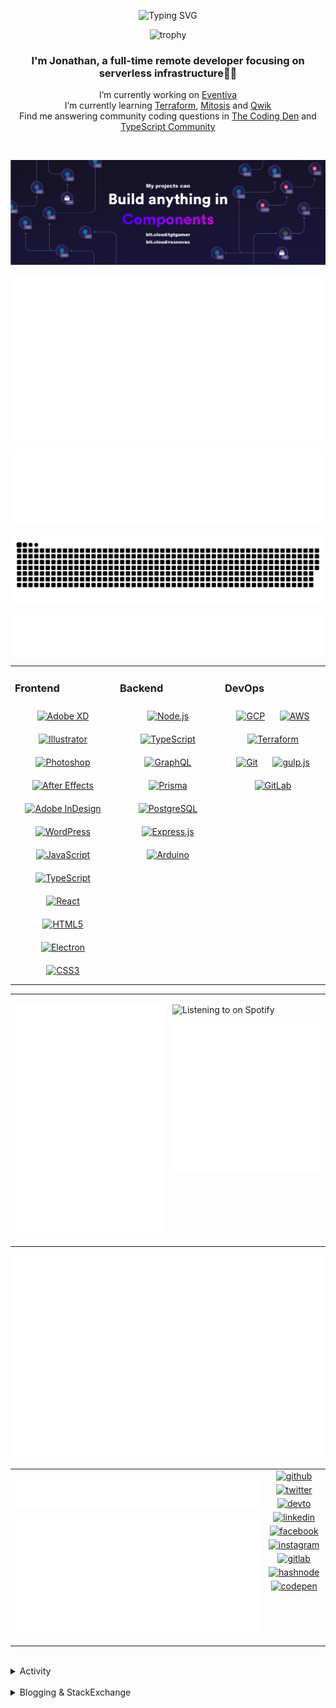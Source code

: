 <div align="center">

![Typing SVG](https://readme-typing-svg.demolab.com?font=Fira+Code&pause=1000&color=1AA9F7¢er=true&vCenter=true&width=275&lines=%3C+%F0%9F%91%8B+Hola%2C+World!+%3E;%3C+%F0%9F%91%8B+Hello%2C+World!+%3E;%3C+%F0%9F%91%8B+Bonjour%2C+World!+%3E;%3C+%F0%9F%91%8B+Welcome%2C+World+%3E)

</div>

<div align="center">

![trophy](https://github-profile-trophy.vercel.app/?username=tgtgamer&no-bg=true&no-frame=true&column=-1&margin-w=15)

</div>  
  
<div align="center">
  
###  I'm Jonathan, a full-time remote developer focusing on serverless infrastructure👨‍💻

I’m currently working on [Eventiva](https://github.com/eventiva/eventiva) </br>
I’m currently learning [Terraform](https://www.terraform.io/), [Mitosis](https://mitosis.builder.io/) and [Qwik](https://qwik.builder.io/) </br>
Find me answering community coding questions in [The Coding Den](https://discord.com/invite/code) and [TypeScript Community](https://discord.gg/typescript)

</div>
<br/>

<div align="center">

[![bit.cloud](./assets/Bit.cloud.png)](https://bit.cloud/tgtgamer)

</div>

<div align="center">

![Metrics](metrics/section-intro.svg)

</div>

<div align="center">

![Metrics](metrics/section-habbits.svg)

<picture>
  <source media="(prefers-color-scheme: dark)" srcset="games/github-snake-dark.svg" />
  <source media="(prefers-color-scheme: light)" srcset="games/github-snake.svg" />
  <img alt="github-snake" src="games/github-snake.svg" />
</picture>

![Metrics](metrics/section-languages.svg)

</div>

<table><tr><td valign="top" width="33%">

### Frontend

<div align="center">  
<a href="https://www.adobe.com/in/products/xd.html" target="_blank"><img style="margin: 10px" src="https://profilinator.rishav.dev/skills-assets/adobexd.png" alt="Adobe XD" height="50" /></a>  
<a href="https://www.adobe.com/in/products/illustrator.html" target="_blank"><img style="margin: 10px" src="https://profilinator.rishav.dev/skills-assets/adobe_illustrator-icon.svg" alt="Illustrator" height="50" /></a>  
<a href="https://www.adobe.com/in/products/photoshop.html" target="_blank"><img style="margin: 10px" src="https://profilinator.rishav.dev/skills-assets/photoshop-plain.svg" alt="Photoshop" height="50" /></a>  
<a href="https://www.adobe.com/in/products/aftereffects.html" target="_blank"><img style="margin: 10px" src="https://profilinator.rishav.dev/skills-assets/aftereffects.png" alt="After Effects" height="50" /></a>  
<a href="https://www.adobe.com/in/products/indesign.html" target="_blank"><img style="margin: 10px" src="https://profilinator.rishav.dev/skills-assets/adobeindesign.svg" alt="Adobe InDesign" height="50" /></a>  
<a href="https://wordpress.com/" target="_blank"><img style="margin: 10px" src="https://profilinator.rishav.dev/skills-assets/wordpress.png" alt="WordPress" height="50" /></a>  
<a href="https://www.javascript.com/" target="_blank"><img style="margin: 10px" src="https://profilinator.rishav.dev/skills-assets/javascript-original.svg" alt="JavaScript" height="50" /></a>  
<a href="https://www.typescriptlang.org/" target="_blank"><img style="margin: 10px" src="https://profilinator.rishav.dev/skills-assets/typescript-original.svg" alt="TypeScript" height="50" /></a>  
<a href="https://reactjs.org/" target="_blank"><img style="margin: 10px" src="https://profilinator.rishav.dev/skills-assets/react-original-wordmark.svg" alt="React" height="50" /></a>  
<a href="https://en.wikipedia.org/wiki/HTML5" target="_blank"><img style="margin: 10px" src="https://profilinator.rishav.dev/skills-assets/html5-original-wordmark.svg" alt="HTML5" height="50" /></a>  
<a href="https://www.electronjs.org/" target="_blank"><img style="margin: 10px" src="https://profilinator.rishav.dev/skills-assets/electron-original.svg" alt="Electron" height="50" /></a>  
<a href="https://www.w3schools.com/css/" target="_blank"><img style="margin: 10px" src="https://profilinator.rishav.dev/skills-assets/css3-original-wordmark.svg" alt="CSS3" height="50" /></a>  
</div>

</td><td valign="top" width="33%">

### Backend

<div align="center">  
<a href="https://nodejs.org/" target="_blank"><img style="margin: 10px" src="https://profilinator.rishav.dev/skills-assets/nodejs-original-wordmark.svg" alt="Node.js" height="50" /></a>  
<a href="https://www.typescriptlang.org/" target="_blank"><img style="margin: 10px" src="https://profilinator.rishav.dev/skills-assets/typescript-original.svg" alt="TypeScript" height="50" /></a>  
<a href="https://graphql.org/" target="_blank"><img style="margin: 10px" src="https://profilinator.rishav.dev/skills-assets/graphql.png" alt="GraphQL" height="50" /></a>  
<a href="https://www.prisma.io/" target="_blank"><img style="margin: 10px" src="https://profilinator.rishav.dev/skills-assets/prisma.png" alt="Prisma" height="50" /></a>  
<a href="https://www.postgresql.org/" target="_blank"><img style="margin: 10px" src="https://profilinator.rishav.dev/skills-assets/postgresql-original-wordmark.svg" alt="PostgreSQL" height="50" /></a>  
<a href="https://expressjs.com/" target="_blank"><img style="margin: 10px" src="https://profilinator.rishav.dev/skills-assets/express-original-wordmark.svg" alt="Express.js" height="50" /></a>  
<a href="https://www.arduino.cc/" target="_blank"><img style="margin: 10px" src="https://profilinator.rishav.dev/skills-assets/arduino.png" alt="Arduino" height="50" /></a>  
</div>

</td><td valign="top" width="33%">

### DevOps

<div align="center">  
<a href="https://cloud.google.com/" target="_blank"><img style="margin: 10px" src="https://profilinator.rishav.dev/skills-assets/google_cloud-icon.svg" alt="GCP" height="50" /></a>  
<a href="https://aws.amazon.com/" target="_blank"><img style="margin: 10px" src="https://profilinator.rishav.dev/skills-assets/amazonwebservices-original-wordmark.svg" alt="AWS" height="50" /></a>  
<a href="https://www.terraform.io/" target="_blank"><img style="margin: 10px" src="https://profilinator.rishav.dev/skills-assets/terraformio-icon.svg" alt="Terraform" height="50" /></a>  
<a href="https://github.com/" target="_blank"><img style="margin: 10px" src="https://profilinator.rishav.dev/skills-assets/git-scm-icon.svg" alt="Git" height="50" /></a>  
<a href="https://gulpjs.com/" target="_blank"><img style="margin: 10px" src="https://profilinator.rishav.dev/skills-assets/gulp-plain.svg" alt="gulp.js" height="50" /></a>  
<a href="https://about.gitlab.com/" target="_blank"><img style="margin: 10px" src="https://profilinator.rishav.dev/skills-assets/gitlab.svg" alt="GitLab" height="50" /></a>  
</div>

</td></tr></table>

<table style="border: none;"><tr style="border: none;"><td valign="top" width="50%" style="border: none;">

![Metrics](metrics/section-sponsors.svg)

</td><td valign="top" width="50%" style="border: none;">

![Listening to on Spotify](https://spotify-github-profile.vercel.app/api/view?uid=21xc6lko2t6sn466piiwtnhuq&cover_image=true&theme=novatorem&bar_color_cover=true)

![Metrics](metrics/section-leetcode.svg)

</td></tr></table>

![Metrics](metrics/section-achievements.svg)


<table style="border: none;"><tr style="border: none;"><td valign="top" width="80%" style="border: none;">

![Metrics](metrics/section-code.svg)

![Metrics](metrics/section-followup.svg)


</td><td valign="top" width="20%" style="border: none;">

<div align="center">

<a href="https://github.com/TGTGamer" target="_blank">
<img src=https://img.shields.io/badge/github-%2324292e.svg?&style=for-the-badge&logo=github&logoColor=white alt=github style="margin-bottom: 5px;" />
</a>

<a href="https://twitter.com/TGTGamer" target="_blank">
<img src=https://img.shields.io/badge/twitter-%2300acee.svg?&style=for-the-badge&logo=twitter&logoColor=white alt=twitter style="margin-bottom: 5px;" />
</a>

<a href="https://dev.to/TGTGamer" target="_blank">
<img src=https://img.shields.io/badge/dev.to-%2308090A.svg?&style=for-the-badge&logo=dev.to&logoColor=white alt=devto style="margin-bottom: 5px;" />
</a>

<a href="https://linkedin.com/in/tgtgamer" target="_blank">
<img src=https://img.shields.io/badge/linkedin-%231E77B5.svg?&style=for-the-badge&logo=linkedin&logoColor=white alt=linkedin style="margin-bottom: 5px;" />
</a>

<a href="https://www.facebook.com/jonathanstevens144" target="_blank">
<img src=https://img.shields.io/badge/facebook-%232E87FB.svg?&style=for-the-badge&logo=facebook&logoColor=white alt=facebook style="margin-bottom: 5px;" />
</a>

<a href="https://instagram.com/tgtgamer" target="_blank">
<img src=https://img.shields.io/badge/instagram-%23000000.svg?&style=for-the-badge&logo=instagram&logoColor=white alt=instagram style="margin-bottom: 5px;" />
</a>

<a href="https://gitlab.com/TGTGamer" target="_blank">
<img src=https://img.shields.io/badge/gitlab-330F63.svg?&style=for-the-badge&logo=gitlab&logoColor=white alt=gitlab style="margin-bottom: 5px;" />
</a>

<a href="https://hashnode.com/@TGTGamer" target="_blank">
<img src=https://img.shields.io/badge/hashnode-%232962FF.svg?&style=for-the-badge&logo=hashnode&logoColor=white alt=hashnode style="margin-bottom: 5px;" />
</a>

<a href="https://codepen.com/TGTGamer" target="_blank">
<img src=https://img.shields.io/badge/codepen-%23131417.svg?&style=for-the-badge&logo=codepen&logoColor=white alt=codepen style="margin-bottom: 5px;" />
</a>  
</div>

</td></tr></table>

<br/>

<details><summary> Activity </summary>
  
<table><tr><td valign="top" width="50%">

<!--START_SECTION:activity-->

1. ❌ Closed PR [#140](https://github.com/Eventiva/Eventiva/pull/140) in [Eventiva/Eventiva](https://github.com/Eventiva/Eventiva)
2. 🗣 Commented on [#140](https://github.com/Eventiva/Eventiva/pull/140#issuecomment-1885589790) in [Eventiva/Eventiva](https://github.com/Eventiva/Eventiva)
3. 🗣 Commented on [#140](https://github.com/Eventiva/Eventiva/pull/140#issuecomment-1885586797) in [Eventiva/Eventiva](https://github.com/Eventiva/Eventiva)
4. ❌ Closed PR [#143](https://github.com/Eventiva/Eventiva/pull/143) in [Eventiva/Eventiva](https://github.com/Eventiva/Eventiva)
5. ❌ Closed PR [#189](https://github.com/Eventiva/Eventiva/pull/189) in [Eventiva/Eventiva](https://github.com/Eventiva/Eventiva)
6. 🎉 Merged PR [#188](https://github.com/Eventiva/Eventiva/pull/188) in [Eventiva/Eventiva](https://github.com/Eventiva/Eventiva)
7. ❌ Closed PR [#187](https://github.com/Eventiva/Eventiva/pull/187) in [Eventiva/Eventiva](https://github.com/Eventiva/Eventiva)
8. ❌ Closed PR [#186](https://github.com/Eventiva/Eventiva/pull/186) in [Eventiva/Eventiva](https://github.com/Eventiva/Eventiva)
9. ❌ Closed PR [#185](https://github.com/Eventiva/Eventiva/pull/185) in [Eventiva/Eventiva](https://github.com/Eventiva/Eventiva)
10. ❌ Closed PR [#180](https://github.com/Eventiva/Eventiva/pull/180) in [Eventiva/Eventiva](https://github.com/Eventiva/Eventiva)
11. ❌ Closed PR [#184](https://github.com/Eventiva/Eventiva/pull/184) in [Eventiva/Eventiva](https://github.com/Eventiva/Eventiva)
12. ❌ Closed PR [#183](https://github.com/Eventiva/Eventiva/pull/183) in [Eventiva/Eventiva](https://github.com/Eventiva/Eventiva)
13. ❌ Closed PR [#182](https://github.com/Eventiva/Eventiva/pull/182) in [Eventiva/Eventiva](https://github.com/Eventiva/Eventiva)
14. ❌ Closed PR [#181](https://github.com/Eventiva/Eventiva/pull/181) in [Eventiva/Eventiva](https://github.com/Eventiva/Eventiva)
15. ❌ Closed PR [#179](https://github.com/Eventiva/Eventiva/pull/179) in [Eventiva/Eventiva](https://github.com/Eventiva/Eventiva)
16. ❌ Closed PR [#178](https://github.com/Eventiva/Eventiva/pull/178) in [Eventiva/Eventiva](https://github.com/Eventiva/Eventiva)
17. ❌ Closed PR [#177](https://github.com/Eventiva/Eventiva/pull/177) in [Eventiva/Eventiva](https://github.com/Eventiva/Eventiva)
18. ❌ Closed PR [#176](https://github.com/Eventiva/Eventiva/pull/176) in [Eventiva/Eventiva](https://github.com/Eventiva/Eventiva)
19. ❌ Closed PR [#175](https://github.com/Eventiva/Eventiva/pull/175) in [Eventiva/Eventiva](https://github.com/Eventiva/Eventiva)
20. ❌ Closed PR [#174](https://github.com/Eventiva/Eventiva/pull/174) in [Eventiva/Eventiva](https://github.com/Eventiva/Eventiva)
21. ❌ Closed PR [#173](https://github.com/Eventiva/Eventiva/pull/173) in [Eventiva/Eventiva](https://github.com/Eventiva/Eventiva)
22. ❌ Closed PR [#172](https://github.com/Eventiva/Eventiva/pull/172) in [Eventiva/Eventiva](https://github.com/Eventiva/Eventiva)
23. ❌ Closed PR [#171](https://github.com/Eventiva/Eventiva/pull/171) in [Eventiva/Eventiva](https://github.com/Eventiva/Eventiva)
24. ❌ Closed PR [#170](https://github.com/Eventiva/Eventiva/pull/170) in [Eventiva/Eventiva](https://github.com/Eventiva/Eventiva)
25. ❌ Closed PR [#169](https://github.com/Eventiva/Eventiva/pull/169) in [Eventiva/Eventiva](https://github.com/Eventiva/Eventiva)
26. ❌ Closed PR [#168](https://github.com/Eventiva/Eventiva/pull/168) in [Eventiva/Eventiva](https://github.com/Eventiva/Eventiva)
27. ❌ Closed PR [#167](https://github.com/Eventiva/Eventiva/pull/167) in [Eventiva/Eventiva](https://github.com/Eventiva/Eventiva)
28. ❌ Closed PR [#166](https://github.com/Eventiva/Eventiva/pull/166) in [Eventiva/Eventiva](https://github.com/Eventiva/Eventiva)
29. ❌ Closed PR [#165](https://github.com/Eventiva/Eventiva/pull/165) in [Eventiva/Eventiva](https://github.com/Eventiva/Eventiva)
30. ❌ Closed PR [#164](https://github.com/Eventiva/Eventiva/pull/164) in [Eventiva/Eventiva](https://github.com/Eventiva/Eventiva)
31. ❌ Closed PR [#163](https://github.com/Eventiva/Eventiva/pull/163) in [Eventiva/Eventiva](https://github.com/Eventiva/Eventiva)
32. ❌ Closed PR [#162](https://github.com/Eventiva/Eventiva/pull/162) in [Eventiva/Eventiva](https://github.com/Eventiva/Eventiva)
33. ❌ Closed PR [#161](https://github.com/Eventiva/Eventiva/pull/161) in [Eventiva/Eventiva](https://github.com/Eventiva/Eventiva)
34. ❌ Closed PR [#160](https://github.com/Eventiva/Eventiva/pull/160) in [Eventiva/Eventiva](https://github.com/Eventiva/Eventiva)
<!--END_SECTION:activity-->

</td></tr></table></details>

<br/>

<details>
 <summary> Blogging & StackExchange </summary>
  
<!-- BLOG-POST-LIST:START -->
- [PDF-Lib - React Native - Embed Images - image.scaleToFit Error Thrown](https://stackoverflow.com/questions/75745732/pdf-lib-react-native-embed-images-image-scaletofit-error-thrown)
- [Tensorflow React - Error: modelWeightsID must be a number or number array when import](https://stackoverflow.com/questions/74309939/tensorflow-react-error-modelweightsid-must-be-a-number-or-number-array-when-i)
- [Answer by Jonathan Stevens for Fetch status on audio stream - HTTP Response](https://stackoverflow.com/questions/67752301/fetch-status-on-audio-stream-http-response/67757137#67757137)
- [Fetch status on audio stream - HTTP Response](https://stackoverflow.com/questions/67752301/fetch-status-on-audio-stream-http-response)
- [Github Actions detect author_association](https://stackoverflow.com/questions/63188674/github-actions-detect-author-association)
- [Answer by Jonathan Stevens for React styling - Overflow issues - Expo &amp; Electron single workflow](https://stackoverflow.com/questions/59939824/react-styling-overflow-issues-expo-electron-single-workflow/59941715#59941715)
- [React styling - Overflow issues - Expo &amp; Electron single workflow](https://stackoverflow.com/questions/59939824/react-styling-overflow-issues-expo-electron-single-workflow)
- [React WebkitAppRegion Warnings](https://stackoverflow.com/questions/59870837/react-webkitappregion-warnings)
- [Dialogflow &amp; Express -- Fulfilment](https://stackoverflow.com/questions/57964582/dialogflow-express-fulfilment)
- [Answer by Jonathan Stevens for SVG Changing specific colour - CSS &amp; JS](https://stackoverflow.com/questions/51461082/svg-changing-specific-colour-css-js/51467484#51467484)
- [SVG Changing specific colour - CSS &amp; JS](https://stackoverflow.com/questions/51461082/svg-changing-specific-colour-css-js)
- [Complex Wireframe to solid for use in Autodesk 2018](https://stackoverflow.com/questions/47948929/complex-wireframe-to-solid-for-use-in-autodesk-2018)
- [Cookie based Redirection using Javascript](https://stackoverflow.com/questions/47686107/cookie-based-redirection-using-javascript)
- [How to make the bot know if its messaged someone before? C# based SteamBot](https://stackoverflow.com/questions/44035406/how-to-make-the-bot-know-if-its-messaged-someone-before-c-sharp-based-steambot)
- [How to convert fs:path to variable](https://stackoverflow.com/questions/43879791/how-to-convert-fspath-to-variable)
<!-- BLOG-POST-LIST:END -->
  
</details>
<br />
